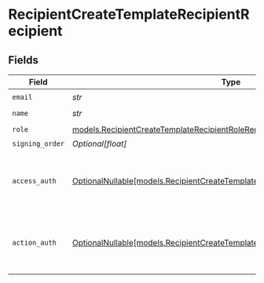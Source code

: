 # RecipientCreateTemplateRecipientRecipient


## Fields

| Field                                                                                                                                                | Type                                                                                                                                                 | Required                                                                                                                                             | Description                                                                                                                                          |
| ---------------------------------------------------------------------------------------------------------------------------------------------------- | ---------------------------------------------------------------------------------------------------------------------------------------------------- | ---------------------------------------------------------------------------------------------------------------------------------------------------- | ---------------------------------------------------------------------------------------------------------------------------------------------------- |
| `email`                                                                                                                                              | *str*                                                                                                                                                | :heavy_check_mark:                                                                                                                                   | N/A                                                                                                                                                  |
| `name`                                                                                                                                               | *str*                                                                                                                                                | :heavy_check_mark:                                                                                                                                   | N/A                                                                                                                                                  |
| `role`                                                                                                                                               | [models.RecipientCreateTemplateRecipientRoleRequestBody](../models/recipientcreatetemplaterecipientrolerequestbody.md)                               | :heavy_check_mark:                                                                                                                                   | N/A                                                                                                                                                  |
| `signing_order`                                                                                                                                      | *Optional[float]*                                                                                                                                    | :heavy_minus_sign:                                                                                                                                   | N/A                                                                                                                                                  |
| `access_auth`                                                                                                                                        | [OptionalNullable[models.RecipientCreateTemplateRecipientAccessAuthRequestBody]](../models/recipientcreatetemplaterecipientaccessauthrequestbody.md) | :heavy_minus_sign:                                                                                                                                   | The type of authentication required for the recipient to access the document.                                                                        |
| `action_auth`                                                                                                                                        | [OptionalNullable[models.RecipientCreateTemplateRecipientActionAuthRequestBody]](../models/recipientcreatetemplaterecipientactionauthrequestbody.md) | :heavy_minus_sign:                                                                                                                                   | The type of authentication required for the recipient to sign the document.                                                                          |